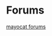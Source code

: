 <!---------------------
  title: Forums
  layout: community-simple
  --------------------->

Forums
======

<a class="moot" href="https://moot.it/i/mayocat" data-show_online="false">mayocat forums</a>
